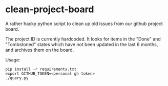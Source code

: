 # clean-project-board

A rather hacky python script to clean up old issues from our github project
board.

The project ID is currently hardcoded. It looks for items in the "Done" and
"Tombstoned" states which have not been updated in the last 6 months, and
archives them on the board.

Usage:

```shell
pip install -r requirements.txt
export GITHUB_TOKEN=<personal gh token>
./query.py
```
